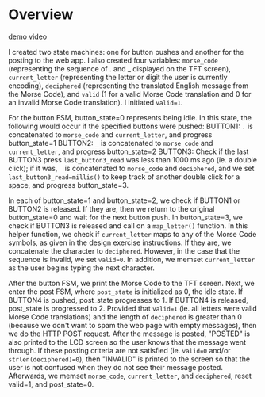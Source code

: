 # Overview
[demo video](https://youtu.be/OhuV91XRvXM)


I created two state machines: one for button pushes and another for the posting to the web app. I also created four variables: `morse_code` (representing the sequence of . and _ displayed on the TFT screen), `current_letter` (representing the letter or digit the user is currently encoding), `deciphered` (representing the translated English message from the Morse Code), and `valid` (1 for a valid Morse Code translation and 0 for an invalid Morse Code translation). I initiated `valid=1`.

For the button FSM, button_state=0 represents being idle. In this state, the following would occur if the specified buttons were pushed:
    BUTTON1: `.` is concatenated to `morse_code` and `current_letter`, and progress button_state=1
    BUTTON2: `_` is concatenated to `morse_code` and `current_letter`, and progress button_state=2
    BUTTON3: Check if the last BUTTON3 press `last_button3_read` was less than 1000 ms ago (ie. a double click); if it was, ` ` is concatenated to `morse_code` and `deciphered`, and we set `last_button3_read=millis()` to keep track of another double click for a space, and progress button_state=3. 

In each of button_state=1 and button_state=2, we check if BUTTON1 or BUTTON2 is released. If they are, then we return to the original button_state=0 and wait for the next button push. In button_state=3, we check if BUTTON3 is released and call on a `map_letter()` function. In this helper function, we check if `current_letter` maps to any of the Morse Code symbols, as given in the design exercise instructions. If they are, we concatenate the character to `deciphered`. However, in the case that the sequence is invalid, we set `valid=0`. In addition, we memset `current_letter` as the user begins typing the next character.

After the button FSM, we print the Morse Code to the TFT screen. Next, we enter the post FSM, where `post_state` is initialized as 0, the idle state. If BUTTON4 is pushed, post_state progresses to 1. If BUTTON4 is released, post_state is progressed to 2. Provided that `valid=1` (ie. all letters were valid Morse Code translations) and the length of `deciphered` is greater than 0 (because we don't want to spam the web page with empty messages), then we do the HTTP POST request. After the message is posted, "POSTED" is also printed to the LCD screen so the user knows that the message went through. If these posting criteria are not satisfied (ie. `valid=0` and/or `strlen(deciphered)=0`), then "INVALID" is printed to the screen so that the user is not confused when they do not see their message posted. Afterwards, we memset `morse_code`, `current_letter`, and `deciphered`, reset valid=1, and post_state=0.
